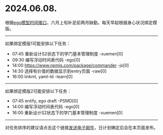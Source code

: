 # 2024.06.08.

根据[ego模型时间接口](https://gitee.com/hyg/blog/blob/master/timeflow.md)，六月上旬补足前两月缺勤。每天早起根据身心状况绑定模版。

---
如果绑定模版1可能安排以下任务：

- 07:45	重新设计S2状态下的学门基本管理制度 -xuemen[0]
- 09:30	编写浮动时间表代码 -ego[0]
- 14:00	https://www.npmjs.com/package/commander -js[0]
- 14:30	选择有价值的数据显示到entry页面 -raw[0]
- 16:00	linkml, yaml-ld -learn[0]

---
如果绑定模版2可能安排以下任务：

- 07:45	entify, ego draft -PSMD[0]
- 14:00	编写浮动时间表代码 -ego[0]
- 16:00	重新设计S2状态下的学门基本管理制度 -xuemen[0]

---
对任务排序的建议请点击这个链接<a href="mailto:huangyg@mars22.com?subject=关于2024.06.08.任务排序的建议&body=date: 20240608%0D%0Afile: ../../blog/release/time/d.20240608.md%0D%0A---请勿修改邮件主题及以上内容---%0D%0A">发送电子邮件</a>，日计划确定后会在本页面发布。